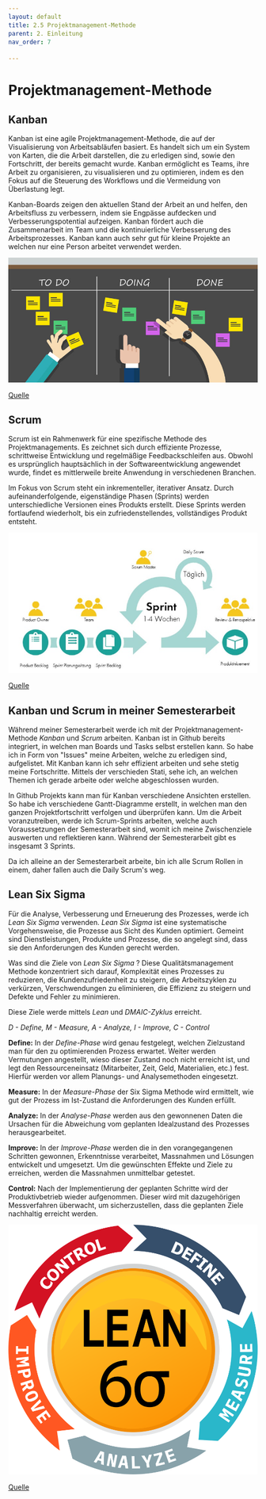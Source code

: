 ```yaml
---
layout: default
title: 2.5 Projektmanagement-Methode
parent: 2. Einleitung
nav_order: 7

---
```


# Projektmanagement-Methode

## Kanban

Kanban ist eine agile Projektmanagement-Methode, die auf der Visualisierung von Arbeitsabläufen basiert. Es handelt sich um ein System von Karten, die die Arbeit darstellen, die zu erledigen sind, sowie den Fortschritt, der bereits gemacht wurde. Kanban ermöglicht es Teams, ihre Arbeit zu organisieren, zu visualisieren und zu optimieren, indem es den Fokus auf die Steuerung des Workflows und die Vermeidung von Überlastung legt.

Kanban-Boards zeigen den aktuellen Stand der Arbeit an und helfen, den Arbeitsfluss zu verbessern, indem sie Engpässe aufdecken und Verbesserungspotential aufzeigen. Kanban fördert auch die Zusammenarbeit im Team und die kontinuierliche Verbesserung des Arbeitsprozesses.
Kanban kann auch sehr gut für kleine Projekte an welchen nur eine Person arbeitet verwendet werden.

![Kanban Board](../../ressources/bilder/Kanban-Board.jpg)

[Quelle](../Quellenverzeichnis/index.md#Kanban-Board)
## Scrum

Scrum ist ein Rahmenwerk für eine spezifische Methode des Projektmanagements. Es zeichnet sich durch effiziente Prozesse, schrittweise Entwicklung und regelmäßige Feedbackschleifen aus. Obwohl es ursprünglich hauptsächlich in der Softwareentwicklung angewendet wurde, findet es mittlerweile breite Anwendung in verschiedenen Branchen.

Im Fokus von Scrum steht ein inkrementeller, iterativer Ansatz. Durch aufeinanderfolgende, eigenständige Phasen (Sprints) werden unterschiedliche Versionen eines Produkts erstellt. Diese Sprints werden fortlaufend wiederholt, bis ein zufriedenstellendes, vollständiges Produkt entsteht.

![Scrum Methode](../../ressources/bilder/Scrum-Schema.jpg)

[Quelle](../Quellenverzeichnis/index.md#Scrum-Methode)
## Kanban und Scrum in meiner Semesterarbeit

Während meiner Semesterarbeit werde ich mit der Projektmanagement-Methode *Kanban* und *Scrum* arbeiten. Kanban ist in Github bereits integriert, in welchen man Boards und Tasks selbst erstellen kann. So habe ich in Form von "Issues" meine Arbeiten, welche zu erledigen sind, aufgelistet. Mit Kanban kann ich sehr effizient arbeiten und sehe stetig meine Fortschritte. Mittels der verschieden Stati, sehe ich, an welchen Themen ich gerade arbeite oder welche abgeschlossen wurden. 

In Github Projekts kann man für Kanban verschiedene Ansichten erstellen. So habe ich verschiedene Gantt-Diagramme erstellt, in welchen man den ganzen Projektfortschritt verfolgen und überprüfen kann. Um die Arbeit voranzutreiben, werde ich Scrum-Sprints arbeiten, welche auch Voraussetzungen der Semesterarbeit sind, womit ich meine Zwischenziele auswerten und reflektieren kann. Während der Semesterarbeit gibt es insgesamt 3 Sprints.

Da ich alleine an der Semesterarbeit arbeite, bin ich alle Scrum Rollen in einem, daher fallen auch die Daily Scrum's weg. 

## Lean Six Sigma

Für die Analyse, Verbesserung und Erneuerung des Prozesses, werde ich *Lean Six Sigma* verwenden.
*Lean Six Sigma* ist eine systematische Vorgehensweise, die Prozesse aus Sicht des Kunden optimiert. Gemeint sind Dienstleistungen, Produkte und Prozesse, die so angelegt sind, dass sie den Anforderungen des Kunden gerecht werden.

Was sind die Ziele von *Lean Six Sigma* ? Diese Qualitätsmanagement Methode konzentriert sich darauf, Komplexität eines Prozesses zu reduzieren, die Kundenzufriedenheit zu steigern, die Arbeitszyklen zu verkürzen, Verschwendungen zu eliminieren, die Effizienz zu steigern und Defekte und Fehler zu minimieren. 

Diese Ziele werde mittels *Lean* und *DMAIC-Zyklus* erreicht.

*D - Define, M - Measure, A - Analyze, I - Improve, C - Control* 

**Define:** In der *Define-Phase* wird genau festgelegt, welchen Zielzustand man für den zu optimierenden Prozess erwartet. Weiter werden Vermutungen angestellt, wieso dieser Zustand noch nicht erreicht ist, und legt den Ressourceneinsatz (Mitarbeiter, Zeit, Geld, Materialien, etc.) fest. Hierfür werden vor allem Planungs- und Analysemethoden eingesetzt.

**Measure:** In der *Measure-Phase* der Six Sigma Methode wird ermittelt, wie gut der Prozess im Ist-Zustand die Anforderungen des Kunden erfüllt.

**Analyze:** In der *Analyse-Phase* werden aus den gewonnenen Daten die Ursachen für die Abweichung vom geplanten Idealzustand des Prozesses herausgearbeitet.

**Improve:** In der *Improve-Phase* werden die in den vorangegangenen Schritten gewonnen, Erkenntnisse verarbeitet, Massnahmen und Lösungen entwickelt und umgesetzt. Um die gewünschten Effekte und Ziele zu erreichen, werden die Massnahmen unmittelbar getestet.

**Control:** Nach der Implementierung der geplanten Schritte wird der Produktivbetrieb wieder aufgenommen. Dieser wird mit dazugehörigen Messverfahren überwacht, um sicherzustellen, dass die geplanten Ziele nachhaltig erreicht werden.

![Lean Six Sigma](../../ressources/bilder/lean-6-sigma-2.png)

[Quelle](../Quellenverzeichnis/index.md#Lean-Six-Sigma)
